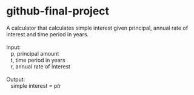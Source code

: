 # github-final-project

A calculator that calculates simple interest given principal, annual rate of interest and time period in years.</br></br>
Input:</br>
&nbsp;&nbsp; p, principal amount</br>
&nbsp;&nbsp;     t, time period in years</br>
&nbsp;&nbsp;     r, annual rate of interest</br></br>
Output:</br>
&nbsp;&nbsp;     simple interest = p*t*r</br>
